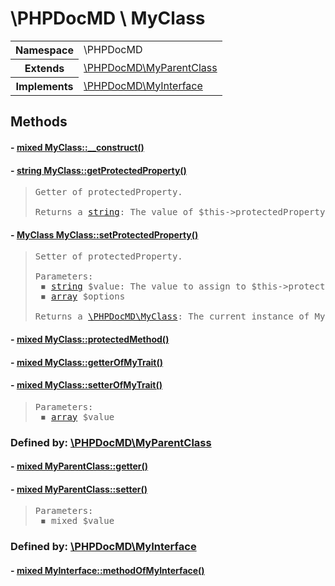 
# \PHPDocMD \ MyClass


<!-- Mardown tables do not handle tables without column names -->
<table>
    <tbody>
        <tr>
            <th>Namespace</th>
            <td>\PHPDocMD</td>
        </tr>
                    <tr>
                <th>Extends</th>
                <td><a href='PHPDocMD-MyParentClass.md' >\PHPDocMD\MyParentClass</a></td>
            </tr>
                            <tr>
                <th>Implements</th>
                <td><a href='PHPDocMD-MyInterface.md' >\PHPDocMD\MyInterface</a></td>
            </tr>
            </tbody>
</table>



## Methods
#### - <a href='../../mockups/MyClass.php#L12'>mixed MyClass::__construct()</a>
#### - <a href='../../mockups/MyClass.php#L22'>string MyClass::getProtectedProperty()</a>
<blockquote><pre>Getter of protectedProperty.<br><br>Returns a <a href='https://www.php.net/manual/en/language.types.string.php' target='_blank'>string</a>: The value of $this->protectedProperty</pre></blockquote>


#### - <a href='../../mockups/MyClass.php#L33'>MyClass MyClass::setProtectedProperty()</a>
<blockquote><pre>Setter of protectedProperty.<br><br>Parameters:<br> &#x25FE; <a href='https://www.php.net/manual/en/language.types.string.php' target='_blank'>string</a> $value: The value to assign to $this->protectedProperty<br> &#x25FE; <a href='https://www.php.net/manual/en/language.types.array.php' target='_blank'>array</a> $options<br><br>Returns a <a href='PHPDocMD-MyClass.md' >\PHPDocMD\MyClass</a>: The current instance of MyClass</pre></blockquote>


#### - <a href='../../mockups/MyClass.php#L44'>mixed MyClass::protectedMethod()</a>
#### - <a href='../../mockups/MyClass.php#L8'>mixed MyClass::getterOfMyTrait()</a>
#### - <a href='../../mockups/MyClass.php#L13'>mixed MyClass::setterOfMyTrait()</a>
<blockquote><pre>Parameters:<br> &#x25FE; <a href='https://www.php.net/manual/en/language.types.array.php' target='_blank'>array</a> $value</pre></blockquote>



### Defined by: <a href='PHPDocMD-MyParentClass.md' >\PHPDocMD\MyParentClass</a>
#### - <a href='../../mockups/MyAbstractParentClass.php#L8'>mixed MyParentClass::getter()</a>
#### - <a href='../../mockups/MyAbstractParentClass.php#L13'>mixed MyParentClass::setter()</a>
<blockquote><pre>Parameters:<br> &#x25FE; mixed $value</pre></blockquote>



### Defined by: <a href='PHPDocMD-MyInterface.md' >\PHPDocMD\MyInterface</a>
#### - <a href='../../mockups/MyInterface.php#L6'>mixed MyInterface::methodOfMyInterface()</a>
